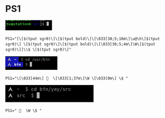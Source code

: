 # PS1

![PS1](1.png)

`PS1="[\[$(tput sgr0)\]\[$(tput bold)\]\[\033[38;5;10m\]\u@\h\[$(tput sgr0)\] \[$(tput sgr0)\]\[$(tput bold)\]\[\033[38;5;4m\]\W\[$(tput sgr0)\]]\\$ \[$(tput sgr0)\]"`

![PS1](2.png)

`PS1="\[\033[44m\]   \[\033[1;37m\]\W \[\033[0m\] \$ "`


![PS1](3.png)

`PS1="   \W \$ "`

